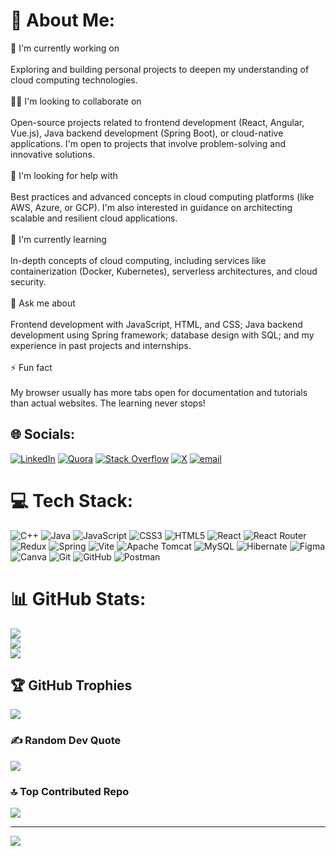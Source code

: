 # 💫 About Me:
🔭 I'm currently working on<br><br>Exploring and building personal projects to deepen my understanding of cloud computing technologies.<br><br>👯‍♀️ I'm looking to collaborate on<br><br>Open-source projects related to frontend development (React, Angular, Vue.js), Java backend development (Spring Boot), or cloud-native applications. I'm open to projects that involve problem-solving and innovative solutions.<br><br>🤝 I'm looking for help with<br><br>Best practices and advanced concepts in cloud computing platforms (like AWS, Azure, or GCP). I'm also interested in guidance on architecting scalable and resilient cloud applications.<br><br>🌱 I'm currently learning<br><br>In-depth concepts of cloud computing, including services like containerization (Docker, Kubernetes), serverless architectures, and cloud security.<br><br>💬 Ask me about<br><br>Frontend development with JavaScript, HTML, and CSS; Java backend development using Spring framework; database design with SQL; and my experience in past projects and internships.<br><br>⚡ Fun fact<br><br> My browser usually has more tabs open for documentation and tutorials than actual websites. The learning never stops!


## 🌐 Socials:
[![LinkedIn](https://img.shields.io/badge/LinkedIn-%230077B5.svg?logo=linkedin&logoColor=white)](https://linkedin.com/in/anjali-nanaware-474474280) [![Quora](https://img.shields.io/badge/Quora-%23B92B27.svg?logo=Quora&logoColor=white)](https://quora.com/profile/Anjali-Nanaware-6) [![Stack Overflow](https://img.shields.io/badge/-Stackoverflow-FE7A16?logo=stack-overflow&logoColor=white)](https://stackoverflow.com/users/anjali-nanaware) [![X](https://img.shields.io/badge/X-black.svg?logo=X&logoColor=white)](https://x.com/@anjali_N15) [![email](https://img.shields.io/badge/Email-D14836?logo=gmail&logoColor=white)](mailto:nanawareanjali15@gmail.com) 

# 💻 Tech Stack:
![C++](https://img.shields.io/badge/c++-%2300599C.svg?style=for-the-badge&logo=c%2B%2B&logoColor=white) ![Java](https://img.shields.io/badge/java-%23ED8B00.svg?style=for-the-badge&logo=openjdk&logoColor=white) ![JavaScript](https://img.shields.io/badge/javascript-%23323330.svg?style=for-the-badge&logo=javascript&logoColor=%23F7DF1E) ![CSS3](https://img.shields.io/badge/css3-%231572B6.svg?style=for-the-badge&logo=css3&logoColor=white) ![HTML5](https://img.shields.io/badge/html5-%23E34F26.svg?style=for-the-badge&logo=html5&logoColor=white) ![React](https://img.shields.io/badge/react-%2320232a.svg?style=for-the-badge&logo=react&logoColor=%2361DAFB) ![React Router](https://img.shields.io/badge/React_Router-CA4245?style=for-the-badge&logo=react-router&logoColor=white) ![Redux](https://img.shields.io/badge/redux-%23593d88.svg?style=for-the-badge&logo=redux&logoColor=white) ![Spring](https://img.shields.io/badge/spring-%236DB33F.svg?style=for-the-badge&logo=spring&logoColor=white) ![Vite](https://img.shields.io/badge/vite-%23646CFF.svg?style=for-the-badge&logo=vite&logoColor=white) ![Apache Tomcat](https://img.shields.io/badge/apache%20tomcat-%23F8DC75.svg?style=for-the-badge&logo=apache-tomcat&logoColor=black) ![MySQL](https://img.shields.io/badge/mysql-4479A1.svg?style=for-the-badge&logo=mysql&logoColor=white) ![Hibernate](https://img.shields.io/badge/Hibernate-59666C?style=for-the-badge&logo=Hibernate&logoColor=white) ![Figma](https://img.shields.io/badge/figma-%23F24E1E.svg?style=for-the-badge&logo=figma&logoColor=white) ![Canva](https://img.shields.io/badge/Canva-%2300C4CC.svg?style=for-the-badge&logo=Canva&logoColor=white) ![Git](https://img.shields.io/badge/git-%23F05033.svg?style=for-the-badge&logo=git&logoColor=white) ![GitHub](https://img.shields.io/badge/github-%23121011.svg?style=for-the-badge&logo=github&logoColor=white) ![Postman](https://img.shields.io/badge/Postman-FF6C37?style=for-the-badge&logo=postman&logoColor=white)
# 📊 GitHub Stats:
![](https://github-readme-stats.vercel.app/api?username=AnjaliNanaware&theme=radical&hide_border=false&include_all_commits=true&count_private=false)<br/>
![](https://nirzak-streak-stats.vercel.app/?user=AnjaliNanaware&theme=radical&hide_border=false)<br/>
![](https://github-readme-stats.vercel.app/api/top-langs/?username=AnjaliNanaware&theme=radical&hide_border=false&include_all_commits=true&count_private=false&layout=compact)

## 🏆 GitHub Trophies
![](https://github-profile-trophy.vercel.app/?username=AnjaliNanaware&theme=radical&no-frame=false&no-bg=true&margin-w=4)

### ✍️ Random Dev Quote
![](https://quotes-github-readme.vercel.app/api?type=vetical&theme=radical)

### 🔝 Top Contributed Repo
![](https://github-contributor-stats.vercel.app/api?username=AnjaliNanaware&limit=5&theme=dark&combine_all_yearly_contributions=true)

---
[![](https://visitcount.itsvg.in/api?id=AnjaliNanaware&icon=0&color=0)](https://visitcount.itsvg.in)

<!-- Proudly created with GPRM ( https://gprm.itsvg.in ) -->
